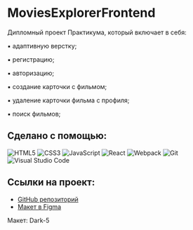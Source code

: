 # MoviesExplorerFrontend
Дипломный проект Практикума, который включает в себя:

▪ адаптивную верстку;

▪ регистрацию;

▪ авторизацию;

▪ создание карточки с фильмом;

▪ удаление карточки фильма с профиля;

▪ поиск фильмов;

## Сделано с помощью:
![HTML5](https://img.shields.io/badge/html5-%23E34F26.svg?style=for-the-badge&logo=html5&logoColor=white)
![CSS3](https://img.shields.io/badge/css3-%231572B6.svg?style=for-the-badge&logo=css3&logoColor=white)
![JavaScript](https://img.shields.io/badge/-JavaScript-090909?style=for-the-badge&logo=JavaScript)
![React](https://img.shields.io/badge/react-%2320232a.svg?style=for-the-badge&logo=react&logoColor=%2361DAFB)
![Webpack](https://img.shields.io/badge/webpack-%238DD6F9.svg?style=for-the-badge&logo=webpack&logoColor=black)
![Git](https://img.shields.io/badge/git-%23F05033.svg?style=for-the-badge&logo=git&logoColor=white)
![Visual Studio Code](https://img.shields.io/badge/Visual%20Studio%20Code-0078d7.svg?style=for-the-badge&logo=visual-studio-code&logoColor=white)


## Ссылки на проект:

* [GitHub репозиторий](https://github.com/AndreyMazer/MoviesExplorerFrontend.git)
* [Макет в Figma](https://www.figma.com/file/6FMWkB94wE7KTkcCgUXtnC/Дипломный-проект?type=design&node-id=1-11614&mode=design&t=0aZjoGXEpbJK3r7G-0)

Макет: Dark-5



